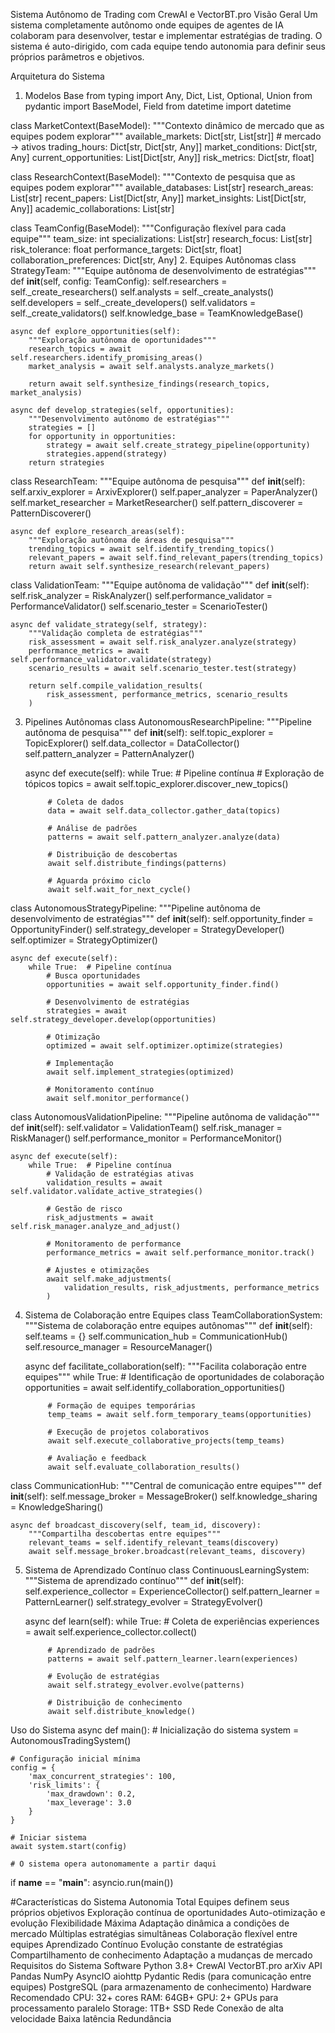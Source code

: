 Sistema Autônomo de Trading com CrewAI e VectorBT.pro
Visão Geral
Um sistema completamente autônomo onde equipes de agentes de IA colaboram para desenvolver, testar e implementar estratégias de trading. O sistema é auto-dirigido, com cada equipe tendo autonomia para definir seus próprios parâmetros e objetivos.

Arquitetura do Sistema
1. Modelos Base
from typing import Any, Dict, List, Optional, Union
from pydantic import BaseModel, Field
from datetime import datetime

class MarketContext(BaseModel):
    """Contexto dinâmico de mercado que as equipes podem explorar"""
    available_markets: Dict[str, List[str]]  # mercado -> ativos
    trading_hours: Dict[str, Dict[str, Any]]
    market_conditions: Dict[str, Any]
    current_opportunities: List[Dict[str, Any]]
    risk_metrics: Dict[str, float]

class ResearchContext(BaseModel):
    """Contexto de pesquisa que as equipes podem explorar"""
    available_databases: List[str]
    research_areas: List[str]
    recent_papers: List[Dict[str, Any]]
    market_insights: List[Dict[str, Any]]
    academic_collaborations: List[str]

class TeamConfig(BaseModel):
    """Configuração flexível para cada equipe"""
    team_size: int
    specializations: List[str]
    research_focus: List[str]
    risk_tolerance: float
    performance_targets: Dict[str, float]
    collaboration_preferences: Dict[str, Any]
2. Equipes Autônomas
class StrategyTeam:
    """Equipe autônoma de desenvolvimento de estratégias"""
    def __init__(self, config: TeamConfig):
        self.researchers = self._create_researchers()
        self.analysts = self._create_analysts()
        self.developers = self._create_developers()
        self.validators = self._create_validators()
        self.knowledge_base = TeamKnowledgeBase()
        
    async def explore_opportunities(self):
        """Exploração autônoma de oportunidades"""
        research_topics = await self.researchers.identify_promising_areas()
        market_analysis = await self.analysts.analyze_markets()
        
        return await self.synthesize_findings(research_topics, market_analysis)
    
    async def develop_strategies(self, opportunities):
        """Desenvolvimento autônomo de estratégias"""
        strategies = []
        for opportunity in opportunities:
            strategy = await self.create_strategy_pipeline(opportunity)
            strategies.append(strategy)
        return strategies

class ResearchTeam:
    """Equipe autônoma de pesquisa"""
    def __init__(self):
        self.arxiv_explorer = ArxivExplorer()
        self.paper_analyzer = PaperAnalyzer()
        self.market_researcher = MarketResearcher()
        self.pattern_discoverer = PatternDiscoverer()
        
    async def explore_research_areas(self):
        """Exploração autônoma de áreas de pesquisa"""
        trending_topics = await self.identify_trending_topics()
        relevant_papers = await self.find_relevant_papers(trending_topics)
        return await self.synthesize_research(relevant_papers)

class ValidationTeam:
    """Equipe autônoma de validação"""
    def __init__(self):
        self.risk_analyzer = RiskAnalyzer()
        self.performance_validator = PerformanceValidator()
        self.scenario_tester = ScenarioTester()
        
    async def validate_strategy(self, strategy):
        """Validação completa de estratégias"""
        risk_assessment = await self.risk_analyzer.analyze(strategy)
        performance_metrics = await self.performance_validator.validate(strategy)
        scenario_results = await self.scenario_tester.test(strategy)
        
        return self.compile_validation_results(
            risk_assessment, performance_metrics, scenario_results
        )
3. Pipelines Autônomas
class AutonomousResearchPipeline:
    """Pipeline autônoma de pesquisa"""
    def __init__(self):
        self.topic_explorer = TopicExplorer()
        self.data_collector = DataCollector()
        self.pattern_analyzer = PatternAnalyzer()
        
    async def execute(self):
        while True:  # Pipeline contínua
            # Exploração de tópicos
            topics = await self.topic_explorer.discover_new_topics()
            
            # Coleta de dados
            data = await self.data_collector.gather_data(topics)
            
            # Análise de padrões
            patterns = await self.pattern_analyzer.analyze(data)
            
            # Distribuição de descobertas
            await self.distribute_findings(patterns)
            
            # Aguarda próximo ciclo
            await self.wait_for_next_cycle()

class AutonomousStrategyPipeline:
    """Pipeline autônoma de desenvolvimento de estratégias"""
    def __init__(self):
        self.opportunity_finder = OpportunityFinder()
        self.strategy_developer = StrategyDeveloper()
        self.optimizer = StrategyOptimizer()
        
    async def execute(self):
        while True:  # Pipeline contínua
            # Busca oportunidades
            opportunities = await self.opportunity_finder.find()
            
            # Desenvolvimento de estratégias
            strategies = await self.strategy_developer.develop(opportunities)
            
            # Otimização
            optimized = await self.optimizer.optimize(strategies)
            
            # Implementação
            await self.implement_strategies(optimized)
            
            # Monitoramento contínuo
            await self.monitor_performance()

class AutonomousValidationPipeline:
    """Pipeline autônoma de validação"""
    def __init__(self):
        self.validator = ValidationTeam()
        self.risk_manager = RiskManager()
        self.performance_monitor = PerformanceMonitor()
        
    async def execute(self):
        while True:  # Pipeline contínua
            # Validação de estratégias ativas
            validation_results = await self.validator.validate_active_strategies()
            
            # Gestão de risco
            risk_adjustments = await self.risk_manager.analyze_and_adjust()
            
            # Monitoramento de performance
            performance_metrics = await self.performance_monitor.track()
            
            # Ajustes e otimizações
            await self.make_adjustments(
                validation_results, risk_adjustments, performance_metrics
            )
4. Sistema de Colaboração entre Equipes
class TeamCollaborationSystem:
    """Sistema de colaboração entre equipes autônomas"""
    def __init__(self):
        self.teams = {}
        self.communication_hub = CommunicationHub()
        self.resource_manager = ResourceManager()
        
    async def facilitate_collaboration(self):
        """Facilita colaboração entre equipes"""
        while True:
            # Identificação de oportunidades de colaboração
            opportunities = await self.identify_collaboration_opportunities()
            
            # Formação de equipes temporárias
            temp_teams = await self.form_temporary_teams(opportunities)
            
            # Execução de projetos colaborativos
            await self.execute_collaborative_projects(temp_teams)
            
            # Avaliação e feedback
            await self.evaluate_collaboration_results()

class CommunicationHub:
    """Central de comunicação entre equipes"""
    def __init__(self):
        self.message_broker = MessageBroker()
        self.knowledge_sharing = KnowledgeSharing()
        
    async def broadcast_discovery(self, team_id, discovery):
        """Compartilha descobertas entre equipes"""
        relevant_teams = self.identify_relevant_teams(discovery)
        await self.message_broker.broadcast(relevant_teams, discovery)
5. Sistema de Aprendizado Contínuo
class ContinuousLearningSystem:
    """Sistema de aprendizado contínuo"""
    def __init__(self):
        self.experience_collector = ExperienceCollector()
        self.pattern_learner = PatternLearner()
        self.strategy_evolver = StrategyEvolver()
        
    async def learn(self):
        while True:
            # Coleta de experiências
            experiences = await self.experience_collector.collect()
            
            # Aprendizado de padrões
            patterns = await self.pattern_learner.learn(experiences)
            
            # Evolução de estratégias
            await self.strategy_evolver.evolve(patterns)
            
            # Distribuição de conhecimento
            await self.distribute_knowledge()
Uso do Sistema
async def main():
    # Inicialização do sistema
    system = AutonomousTradingSystem()
    
    # Configuração inicial mínima
    config = {
        'max_concurrent_strategies': 100,
        'risk_limits': {
            'max_drawdown': 0.2,
            'max_leverage': 3.0
        }
    }
    
    # Iniciar sistema
    await system.start(config)
    
    # O sistema opera autonomamente a partir daqui
    
if __name__ == "__main__":
    asyncio.run(main())

#Características do Sistema
Autonomia Total
Equipes definem seus próprios objetivos
Exploração contínua de oportunidades
Auto-otimização e evolução
Flexibilidade Máxima
Adaptação dinâmica a condições de mercado
Múltiplas estratégias simultâneas
Colaboração flexível entre equipes
Aprendizado Contínuo
Evolução constante de estratégias
Compartilhamento de conhecimento
Adaptação a mudanças de mercado
Requisitos do Sistema
Software
Python 3.8+
CrewAI
VectorBT.pro
arXiv API
Pandas
NumPy
AsyncIO
aiohttp
Pydantic
Redis (para comunicação entre equipes)
PostgreSQL (para armazenamento de conhecimento)
Hardware Recomendado
CPU: 32+ cores
RAM: 64GB+
GPU: 2+ GPUs para processamento paralelo
Storage: 1TB+ SSD
Rede
Conexão de alta velocidade
Baixa latência
Redundância